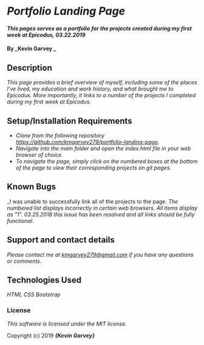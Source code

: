 # _Portfolio Landing Page_

#### _This pages serves as a portfolio for the projects created during my first week at Epicodus, 03.22.2019_

#### By _**Kevin Garvey** _

## Description

_This page provides a brief overview of myself, including some of the places I've lived, my education and work history, and what brought me to Epicodus. More importantly,
it links to a number of the projects I completed during my first week at Epicodus._

## Setup/Installation Requirements

* _Clone from the following repository https://github.com/kmgarvey279/portfolio-landing-page._
* _Navigate into the main folder and open the index.html file in your web browser of choice._
* _To navigate the page, simply click on the numbered boxes at the bottom of the page to view their corresponding projects on git pages._

## Known Bugs

_I was unable to successfully link all of the projects to the page.
_The numbered list displays incorrectly in certain web browsers. All items display as "1"._
_*03.25.2018* this issue has been resolved and all links should be fully functional._

## Support and contact details

_Please contact me at kmgarvey279@gmail.com if you have any questions or comments._

## Technologies Used

_HTML_
_CSS_
_Bootstrap_

### License

_This software is licensed under the MIT license._

Copyright (c) 2019 **_{Kevin Garvey}_**
